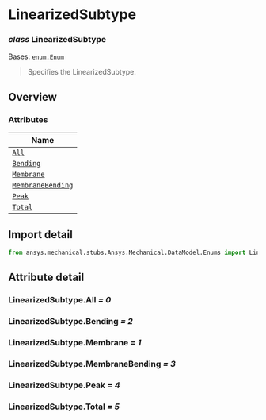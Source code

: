 # LinearizedSubtype

<a id="LinearizedSubtype"></a>

### *class* LinearizedSubtype

Bases: [`enum.Enum`](https://docs.python.org/3/library/enum.html#enum.Enum)

> Specifies the LinearizedSubtype.

> <!-- !! processed by numpydoc !! -->

<a id="overview"></a>

## Overview

### Attributes

| Name |
| --------------------------------------------------------- |
| [`All`](#LinearizedSubtype.All) |
| [`Bending`](#LinearizedSubtype.Bending) |
| [`Membrane`](#LinearizedSubtype.Membrane) |
| [`MembraneBending`](#LinearizedSubtype.MembraneBending) |
| [`Peak`](#LinearizedSubtype.Peak) |
| [`Total`](#LinearizedSubtype.Total) |

<a id="import-detail"></a>

## Import detail

```python
from ansys.mechanical.stubs.Ansys.Mechanical.DataModel.Enums import LinearizedSubtype
```

<a id="attribute-detail"></a>

## Attribute detail

<a id="LinearizedSubtype.All"></a>

### LinearizedSubtype.All *= 0*

<a id="LinearizedSubtype.Bending"></a>

### LinearizedSubtype.Bending *= 2*

<a id="LinearizedSubtype.Membrane"></a>

### LinearizedSubtype.Membrane *= 1*

<a id="LinearizedSubtype.MembraneBending"></a>

### LinearizedSubtype.MembraneBending *= 3*

<a id="LinearizedSubtype.Peak"></a>

### LinearizedSubtype.Peak *= 4*

<a id="LinearizedSubtype.Total"></a>

### LinearizedSubtype.Total *= 5*
